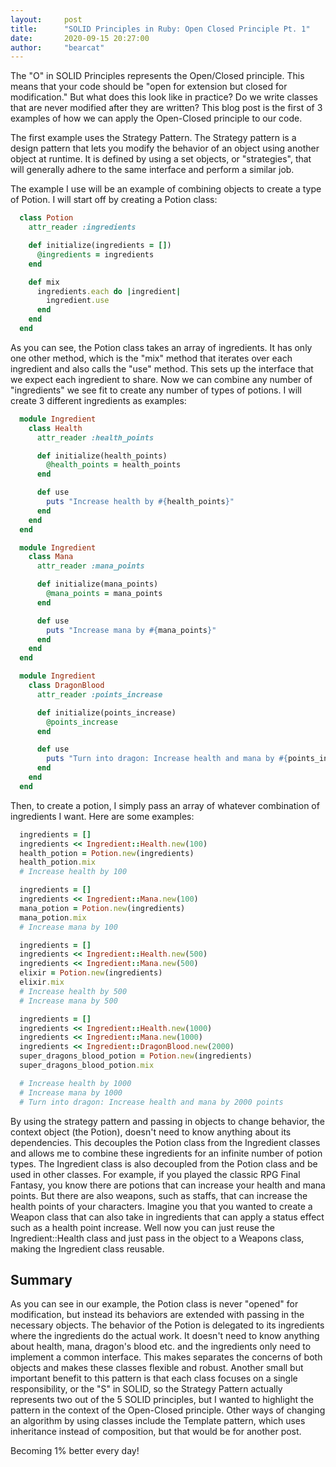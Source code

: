 ```yaml
---
layout:     post
title:      "SOLID Principles in Ruby: Open Closed Principle Pt. 1"
date:       2020-09-15 20:27:00
author:     "bearcat"
---
```


The "O" in SOLID Principles represents the Open/Closed principle. This means that your code
should be "open for extension but closed for modification." But what does this 
look like in practice? Do we write classes that are never modified after they are written?
This blog post is the first of 3 examples of how we can apply the Open-Closed principle to our code.

The first example uses the Strategy Pattern. The Strategy pattern is a design pattern that lets
you modify the behavior of an object using another object at runtime. It is defined by using a set objects, or "strategies", that will generally adhere to the same interface and perform a similar job. 

The example I use will be an example of combining objects to create a type of Potion.
I will start off by creating a Potion class:

```Ruby
  class Potion
    attr_reader :ingredients

    def initialize(ingredients = [])
      @ingredients = ingredients 
    end

    def mix
      ingredients.each do |ingredient|
        ingredient.use
      end
    end
  end
```

As you can see, the Potion class takes an array of ingredients. It has only one other method, which is the "mix" method that iterates over each ingredient and also calls the "use" method. This sets up the interface that we expect each ingredient to share. Now we can combine any number of "ingredients" we see fit to create any number of types of potions. I will create 3 different ingredients as examples:

```Ruby
  module Ingredient
    class Health
      attr_reader :health_points 

      def initialize(health_points)
        @health_points = health_points 
      end

      def use
        puts "Increase health by #{health_points}"
      end
    end
  end

  module Ingredient
    class Mana
      attr_reader :mana_points

      def initialize(mana_points)
        @mana_points = mana_points 
      end

      def use
        puts "Increase mana by #{mana_points}"
      end
    end
  end

  module Ingredient
    class DragonBlood
      attr_reader :points_increase

      def initialize(points_increase)
        @points_increase
      end

      def use
        puts "Turn into dragon: Increase health and mana by #{points_increase} points"
      end
    end
  end
```
Then, to create a potion, I simply pass an array of whatever combination of ingredients I want.
Here are some examples:

```Ruby
  ingredients = []
  ingredients << Ingredient::Health.new(100)
  health_potion = Potion.new(ingredients)
  health_potion.mix
  # Increase health by 100

  ingredients = []
  ingredients << Ingredient::Mana.new(100)
  mana_potion = Potion.new(ingredients)
  mana_potion.mix 
  # Increase mana by 100

  ingredients = []
  ingredients << Ingredient::Health.new(500)
  ingredients << Ingredient::Mana.new(500)
  elixir = Potion.new(ingredients)
  elixir.mix
  # Increase health by 500
  # Increase mana by 500

  ingredients = []
  ingredients << Ingredient::Health.new(1000)
  ingredients << Ingredient::Mana.new(1000)
  ingredients << Ingredient::DragonBlood.new(2000)
  super_dragons_blood_potion = Potion.new(ingredients)
  super_dragons_blood_potion.mix

  # Increase health by 1000
  # Increase mana by 1000
  # Turn into dragon: Increase health and mana by 2000 points
```
By using the strategy pattern and passing in objects to change behavior, the context object (the Potion), doesn't need to know anything about its dependencies. This decouples the Potion class from
the Ingredient classes and allows me to combine these ingredients for an infinite number of potion types.
The Ingredient class is also decoupled from the Potion class and be used in other classes. For example, if you played the classic RPG Final Fantasy, you know there are potions that can increase your health and mana points. But there are also weapons, such as staffs, that can increase the health points of your characters. Imagine you that you wanted to create a Weapon class that can also take in ingredients that can apply a status effect such as a health point increase. Well now you can just reuse the Ingredient::Health class and just pass in the object to a Weapons class, making the Ingredient class reusable.

## Summary

As you can see in our example, the Potion class is never "opened" for modification, but instead its behaviors are extended with passing in the necessary objects. The behavior of the Potion is delegated to its ingredients where the ingredients do the actual work. It doesn't need to know anything about health, mana, dragon's blood etc. and the ingredients only need to implement a common interface. This makes separates the concerns of both objects and makes these classes flexible and robust. Another small but important benefit to this pattern is that each class focuses on a single responsibility, or the "S" in SOLID, so the Strategy Pattern actually represents two out of the 5 SOLID principles, but I wanted to highlight the pattern in the context of the Open-Closed principle. Other ways of changing an algorithm by using classes include the Template pattern, which uses inheritance instead of composition, but that would be for another post. 

Becoming 1% better every day!

